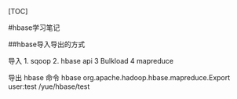 [TOC]

#hbase学习笔记

##hbase导入导出的方式

导入  1.  sqoop  2. hbase api 3 Bulkload 4 mapreduce  

导出 hbase 命令 hbase org.apache.hadoop.hbase.mapreduce.Export user:test /yue/hbase/test